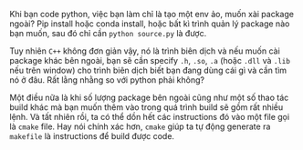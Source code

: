 Khi bạn code python, việc bạn làm chỉ là tạo một env ảo, muốn xài package ngoài? Pip install hoặc conda install, hoặc bất kì trình quản lý package nào bạn muốn, sau đó chỉ cần `python source.py` là được.

Tuy nhiên `C++` không đơn giản vậy, nó là trình biên dịch và nếu muốn cài package khác bên ngoài, bạn sẽ cần specify `.h`, `.so`, `.a` (hoặc `.dll` và `.lib` nếu trên window) cho trình biên dịch biết bạn đang dùng cái gì và cần tìm nó ở đâu. Rất lằng nhằng so với python phải không?

Một điều nữa là khi số lượng package bên ngoài cũng như một số thao tác build khác mà bạn muốn thêm vào trong quá trình build sẽ gồm rất nhiều lệnh. Và tất nhiên rồi, ta có thể dồn hết các instructions đó vào một file gọi là `cmake` file. Hay nói chính xác hơn, `cmake` giúp ta tự động generate ra `makefile` là instructions để build được code.

